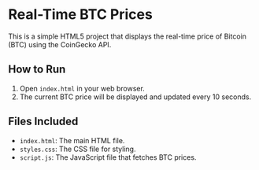 # Real-Time BTC Prices

This is a simple HTML5 project that displays the real-time price of Bitcoin (BTC) using the CoinGecko API.

## How to Run
1. Open `index.html` in your web browser.
2. The current BTC price will be displayed and updated every 10 seconds.

## Files Included
- `index.html`: The main HTML file.
- `styles.css`: The CSS file for styling.
- `script.js`: The JavaScript file that fetches BTC prices.
